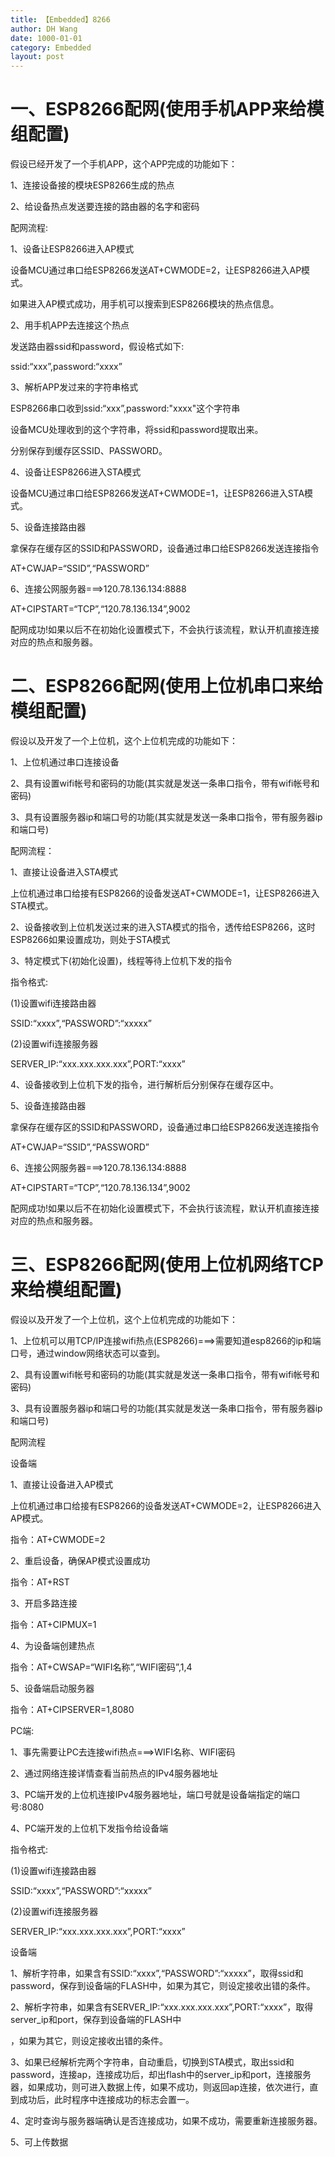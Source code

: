 ```yaml
---
title: 【Embedded】8266
author: DH Wang
date: 1000-01-01
category: Embedded
layout: post
---
```

#   一、ESP8266配网(使用手机APP来给模组配置)

假设已经开发了一个手机APP，这个APP完成的功能如下：

1、连接设备接的模块ESP8266生成的热点

2、给设备热点发送要连接的路由器的名字和密码

配网流程:

1、设备让ESP8266进入AP模式

设备MCU通过串口给ESP8266发送AT+CWMODE=2，让ESP8266进入AP模式。

如果进入AP模式成功，用手机可以搜索到ESP8266模块的热点信息。

2、用手机APP去连接这个热点

发送路由器ssid和password，假设格式如下:

ssid:“xxx”,password:“xxxx”

3、解析APP发过来的字符串格式

ESP8266串口收到ssid:“xxx”,password:"xxxx"这个字符串

设备MCU处理收到的这个字符串，将ssid和password提取出来。

分别保存到缓存区SSID、PASSWORD。

4、设备让ESP8266进入STA模式

设备MCU通过串口给ESP8266发送AT+CWMODE=1，让ESP8266进入STA模式。

5、设备连接路由器

拿保存在缓存区的SSID和PASSWORD，设备通过串口给ESP8266发送连接指令

AT+CWJAP=“SSID”,“PASSWORD”

6、连接公网服务器===>120.78.136.134:8888

AT+CIPSTART=“TCP”,“120.78.136.134”,9002

配网成功!如果以后不在初始化设置模式下，不会执行该流程，默认开机直接连接对应的热点和服务器。



#   二、ESP8266配网(使用上位机串口来给模组配置)

假设以及开发了一个上位机，这个上位机完成的功能如下：

1、上位机通过串口连接设备

2、具有设置wifi帐号和密码的功能(其实就是发送一条串口指令，带有wifi帐号和密码)

3、具有设置服务器ip和端口号的功能(其实就是发送一条串口指令，带有服务器ip和端口号)

配网流程：

1、直接让设备进入STA模式

上位机通过串口给接有ESP8266的设备发送AT+CWMODE=1，让ESP8266进入STA模式。

2、设备接收到上位机发送过来的进入STA模式的指令，透传给ESP8266，这时ESP8266如果设置成功，则处于STA模式

3、特定模式下(初始化设置)，线程等待上位机下发的指令

指令格式:

(1)设置wifi连接路由器

SSID:“xxxx”,“PASSWORD”:“xxxxx”

(2)设置wifi连接服务器

SERVER_IP:“xxx.xxx.xxx.xxx”,PORT:“xxxx”

4、设备接收到上位机下发的指令，进行解析后分别保存在缓存区中。

5、设备连接路由器

拿保存在缓存区的SSID和PASSWORD，设备通过串口给ESP8266发送连接指令

AT+CWJAP=“SSID”,“PASSWORD”

6、连接公网服务器===>120.78.136.134:8888

AT+CIPSTART=“TCP”,“120.78.136.134”,9002

配网成功!如果以后不在初始化设置模式下，不会执行该流程，默认开机直接连接对应的热点和服务器。

#   三、ESP8266配网(使用上位机网络TCP来给模组配置)

假设以及开发了一个上位机，这个上位机完成的功能如下：

1、上位机可以用TCP/IP连接wifi热点(ESP8266)===>需要知道esp8266的ip和端口号，通过window网络状态可以查到。

2、具有设置wifi帐号和密码的功能(其实就是发送一条串口指令，带有wifi帐号和密码)

3、具有设置服务器ip和端口号的功能(其实就是发送一条串口指令，带有服务器ip和端口号)

配网流程

设备端

1、直接让设备进入AP模式

上位机通过串口给接有ESP8266的设备发送AT+CWMODE=2，让ESP8266进入AP模式。

指令：AT+CWMODE=2

2、重启设备，确保AP模式设置成功

指令：AT+RST

3、开启多路连接

指令：AT+CIPMUX=1

4、为设备端创建热点

指令：AT+CWSAP=“WIFI名称”,“WIFI密码”,1,4

5、设备端启动服务器

指令：AT+CIPSERVER=1,8080

PC端:

1、事先需要让PC去连接wifi热点===>WIFI名称、WIFI密码

2、通过网络连接详情查看当前热点的IPv4服务器地址

3、PC端开发的上位机连接IPv4服务器地址，端口号就是设备端指定的端口号:8080

4、PC端开发的上位机下发指令给设备端

指令格式:

(1)设置wifi连接路由器

SSID:“xxxx”,“PASSWORD”:“xxxxx”

(2)设置wifi连接服务器

SERVER_IP:“xxx.xxx.xxx.xxx”,PORT:“xxxx”

设备端

1、解析字符串，如果含有SSID:“xxxx”,“PASSWORD”:“xxxxx”，取得ssid和password，保存到设备端的FLASH中，如果为其它，则设定接收出错的条件。

2、解析字符串，如果含有SERVER_IP:“xxx.xxx.xxx.xxx”,PORT:“xxxx”，取得server_ip和port，保存到设备端的FLASH中

，如果为其它，则设定接收出错的条件。

3、如果已经解析完两个字符串，自动重启，切换到STA模式，取出ssid和password，连接ap，连接成功后，却出flash中的server_ip和port，连接服务器，如果成功，则可进入数据上传，如果不成功，则返回ap连接，依次进行，直到成功后，此时程序中连接成功的标志会置一。

4、定时查询与服务器端确认是否连接成功，如果不成功，需要重新连接服务器。

5、可上传数据